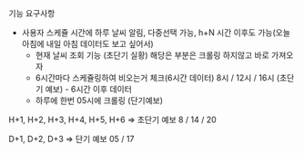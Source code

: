 기능 요구사항

- 사용자 스케쥴 시간에 하루 날씨 알림, 다중선택 가능, h+N 시간 이후도 가능(오늘 아침에 내일 아침 데이터도 보고 싶어서)
  - 현재 날씨 조회 기능 (초단기 실황) 해당은 부분은 크롤링 하지않고 바로 가져오자
  - 6시간마다 스케쥴링하여 비오는거 체크(6시간 데이터) 8시 / 12시 / 16시 (초단기 예보) - 6시간 이후 데이터
  - 하루에 한번 05시에 크롤링 (단기예보) 
  
H+1, H+2, H+3, H+4, H+5, H+6 => 초단기 예보 8 / 14 / 20

D+1, D+2, D+3  => 단기 예보  05 / 17 